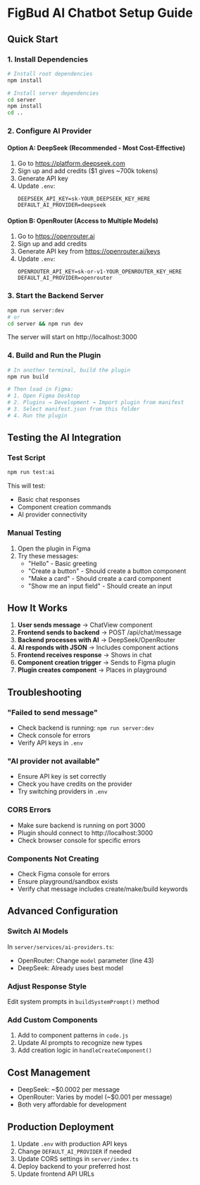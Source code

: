 # FigBud AI Chatbot Setup Guide

## Quick Start

### 1. Install Dependencies
```bash
# Install root dependencies
npm install

# Install server dependencies
cd server
npm install
cd ..
```

### 2. Configure AI Provider

#### Option A: DeepSeek (Recommended - Most Cost-Effective)
1. Go to https://platform.deepseek.com
2. Sign up and add credits ($1 gives ~700k tokens)
3. Generate API key
4. Update `.env`:
   ```
   DEEPSEEK_API_KEY=sk-YOUR_DEEPSEEK_KEY_HERE
   DEFAULT_AI_PROVIDER=deepseek
   ```

#### Option B: OpenRouter (Access to Multiple Models)
1. Go to https://openrouter.ai
2. Sign up and add credits
3. Generate API key from https://openrouter.ai/keys
4. Update `.env`:
   ```
   OPENROUTER_API_KEY=sk-or-v1-YOUR_OPENROUTER_KEY_HERE
   DEFAULT_AI_PROVIDER=openrouter
   ```

### 3. Start the Backend Server
```bash
npm run server:dev
# or
cd server && npm run dev
```

The server will start on http://localhost:3000

### 4. Build and Run the Plugin
```bash
# In another terminal, build the plugin
npm run build

# Then load in Figma:
# 1. Open Figma Desktop
# 2. Plugins → Development → Import plugin from manifest
# 3. Select manifest.json from this folder
# 4. Run the plugin
```

## Testing the AI Integration

### Test Script
```bash
npm run test:ai
```

This will test:
- Basic chat responses
- Component creation commands
- AI provider connectivity

### Manual Testing
1. Open the plugin in Figma
2. Try these messages:
   - "Hello" - Basic greeting
   - "Create a button" - Should create a button component
   - "Make a card" - Should create a card component
   - "Show me an input field" - Should create an input

## How It Works

1. **User sends message** → ChatView component
2. **Frontend sends to backend** → POST /api/chat/message
3. **Backend processes with AI** → DeepSeek/OpenRouter
4. **AI responds with JSON** → Includes component actions
5. **Frontend receives response** → Shows in chat
6. **Component creation trigger** → Sends to Figma plugin
7. **Plugin creates component** → Places in playground

## Troubleshooting

### "Failed to send message"
- Check backend is running: `npm run server:dev`
- Check console for errors
- Verify API keys in `.env`

### "AI provider not available"
- Ensure API key is set correctly
- Check you have credits on the provider
- Try switching providers in `.env`

### CORS Errors
- Make sure backend is running on port 3000
- Plugin should connect to http://localhost:3000
- Check browser console for specific errors

### Components Not Creating
- Check Figma console for errors
- Ensure playground/sandbox exists
- Verify chat message includes create/make/build keywords

## Advanced Configuration

### Switch AI Models
In `server/services/ai-providers.ts`:
- OpenRouter: Change `model` parameter (line 43)
- DeepSeek: Already uses best model

### Adjust Response Style
Edit system prompts in `buildSystemPrompt()` method

### Add Custom Components
1. Add to component patterns in `code.js`
2. Update AI prompts to recognize new types
3. Add creation logic in `handleCreateComponent()`

## Cost Management

- DeepSeek: ~$0.0002 per message
- OpenRouter: Varies by model (~$0.001 per message)
- Both very affordable for development

## Production Deployment

1. Update `.env` with production API keys
2. Change `DEFAULT_AI_PROVIDER` if needed
3. Update CORS settings in `server/index.ts`
4. Deploy backend to your preferred host
5. Update frontend API URLs